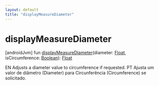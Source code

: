```yaml
---
layout: default
title: "displayMeasureDiameter"
---
```


# displayMeasureDiameter

[androidJvm]
fun [displayMeasureDiameter](display-measure-diameter.md)(diameter: [Float](https://kotlinlang.org/api/core/kotlin-stdlib/kotlin/-float/index.html), isCircumference: [Boolean](https://kotlinlang.org/api/core/kotlin-stdlib/kotlin/-boolean/index.html)): [Float](https://kotlinlang.org/api/core/kotlin-stdlib/kotlin/-float/index.html)

EN Adjusts a diameter value to circumference if requested. PT Ajusta um valor de diâmetro (Diameter) para Circunferência (Circumference) se solicitado.